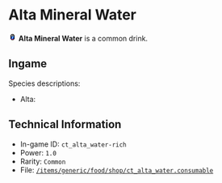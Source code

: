 # Alta Mineral Water

<img src="https://raw.githubusercontent.com/Ceterai/Enternia/main/items/generic/food/shop/ct_alta_water.png" alt="Alta Mineral Water icon" loading="lazy" height=16px width="auto" /> **Alta Mineral Water** is a common drink.

## Ingame

Species descriptions:

- Alta: 

## Technical Information

- In-game ID: `ct_alta_water-rich`
- Power: `1.0`
- Rarity: `Common`
- File: [`/items/generic/food/shop/ct_alta_water.consumable`](https://github.com/Ceterai/Enternia/blob/main/items/generic/food/shop/ct_alta_water.consumable)
